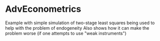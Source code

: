 # AdvEconometrics
Example with simple simulation of two-stage least squares being used to help with the problem of endogeneity
Also shows how it can make the problem worse (if one attempts to use "weak instruments")

